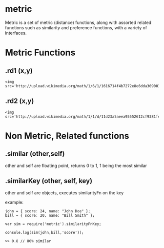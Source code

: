 metric
======

Metric is a set of metric (distance) functions, along with assorted related functions such as similarity and preference functions,
 with a variety of interfaces.

Metric Functions
================

.rd1 (x,y) 
-----------
	
	<img src='http://upload.wikimedia.org/math/1/6/1/1616714f4b7272e8e6dda30900138981.png'>

.rd2 (x,y)
----------

	<img src='http://upload.wikimedia.org/math/1/1/d/11d23a5aeea95552612cf9381fcf7d32.png'>

Non Metric, Related functions
=============================


.similar (other,self)
---------------------

other and self are floating point, returns 0 to 1, 1 being the most similar

.similarKey (other, self, key)
------------------------------

other and self are objects, executes similarityFn on the key

example:

	john = { score: 24, name: "John Doe" };
	bill = { score: 20, name: "Bill Smith" };

	var sim = require('metric').similarityFnKey;
	
	console.log(sim(john,bill,'score'));
	
	>> 0.8 // 80% similar

	

